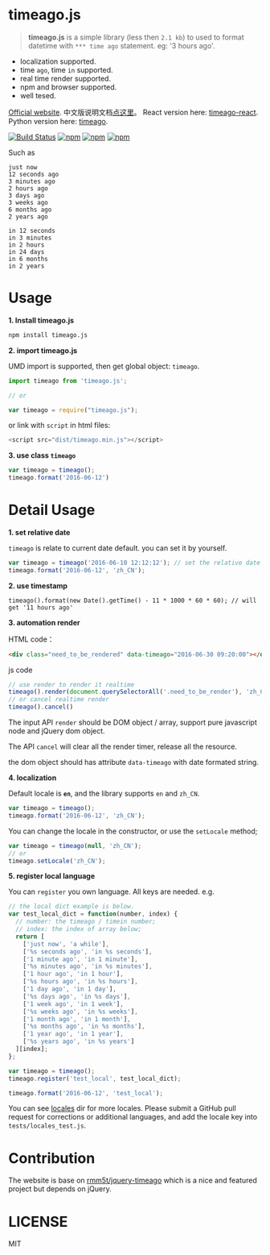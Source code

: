 # timeago.js

> **timeago.js** is a simple library (less then `2.1 kb`) to used to format datetime with `*** time ago` statement. eg: '3 hours ago'.

 - localization supported.
 - time `ago`, time `in` supported.
 - real time render supported.
 - npm and browser supported.
 - well tesed.

[Official website](http://timeago.org/). 中文版说明文档[点这里](README_zh.md)。 React version here: [timeago-react](https://github.com/hustcc/timeago-react). Python version here: [timeago](https://github.com/hustcc/timeago).

[![Build Status](https://travis-ci.org/hustcc/timeago.js.svg?branch=master)](https://travis-ci.org/hustcc/timeago.js) [![npm](https://img.shields.io/npm/v/timeago.js.svg?style=flat-square)](https://www.npmjs.com/package/timeago.js) [![npm](https://img.shields.io/npm/dt/timeago.js.svg?style=flat-square)](https://www.npmjs.com/package/timeago.js) [![npm](https://img.shields.io/npm/l/timeago.js.svg?style=flat-square)](https://www.npmjs.com/package/timeago.js)

Such as

```
just now
12 seconds ago
3 minutes ago
2 hours ago
3 days ago
3 weeks ago
6 months ago
2 years ago

in 12 seconds
in 3 minutes
in 2 hours
in 24 days
in 6 months
in 2 years
```


# Usage

**1. Install timeago.js**

```sh
npm install timeago.js
```

**2. import timeago.js**


UMD import is supported, then get global object: `timeago`.

```js
import timeago from 'timeago.js';

// or

var timeago = require("timeago.js");
```

or link with `script` in html files:

```js
<script src="dist/timeago.min.js"></script>
```

**3. use class `timeago`**

```js
var timeago = timeago();
timeago.format('2016-06-12')
```


# Detail Usage

**1. set relative date**

`timeago` is relate to current date default. you can set it by yourself.

```js
var timeago = timeago('2016-06-10 12:12:12'); // set the relative date here.
timeago.format('2016-06-12', 'zh_CN');
```

**2. use timestamp**

```
timeago().format(new Date().getTime() - 11 * 1000 * 60 * 60); // will get '11 hours ago'
```

**3. automation render**

HTML code：
```html
<div class="need_to_be_rendered" data-timeago="2016-06-30 09:20:00"></div>
```
js code
```js
// use render to render it realtime
timeago().render(document.querySelectorAll('.need_to_be_render'), 'zh_CN');
// or cancel realtime render
timeago().cancel()
```

The input API `render` should be DOM object / array, support pure javascript node and jQuery dom object.

The API `cancel` will clear all the render timer, release all the resource.

the dom object should has attribute `data-timeago` with date formated string.

**4. localization**

Default locale is **`en`**, and the library supports `en` and `zh_CN`.

```js
var timeago = timeago();
timeago.format('2016-06-12', 'zh_CN');
```

You can change the locale in the constructor, or use the `setLocale` method;

```js
var timeago = timeago(null, 'zh_CN');
// or
timeago.setLocale('zh_CN');
```

**5. register local language**

You can `register` you own language. All keys are needed. e.g.

```js
// the local dict example is below.
var test_local_dict = function(number, index) {
  // number: the timeago / timein number;
  // index: the index of array below;
  return [
    ['just now', 'a while'],
    ['%s seconds ago', 'in %s seconds'],
    ['1 minute ago', 'in 1 minute'],
    ['%s minutes ago', 'in %s minutes'],
    ['1 hour ago', 'in 1 hour'],
    ['%s hours ago', 'in %s hours'],
    ['1 day ago', 'in 1 day'],
    ['%s days ago', 'in %s days'],
    ['1 week ago', 'in 1 week'],
    ['%s weeks ago', 'in %s weeks'],
    ['1 month ago', 'in 1 month'],
    ['%s months ago', 'in %s months'],
    ['1 year ago', 'in 1 year'],
    ['%s years ago', 'in %s years']
  ][index];
};

var timeago = timeago();
timeago.register('test_local', test_local_dict);

timeago.format('2016-06-12', 'test_local');
```

You can see [locales](locales) dir for more locales. Please submit a GitHub pull request for corrections or additional languages, and add the locale key into `tests/locales_test.js`.


# Contribution

The website is base on [rmm5t/jquery-timeago](https://github.com/rmm5t/jquery-timeago) which is a nice and featured project but depends on jQuery.


# LICENSE

MIT
